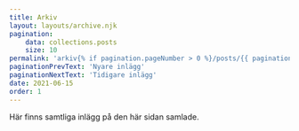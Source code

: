 ```yaml
---
title: Arkiv
layout: layouts/archive.njk
pagination:
    data: collections.posts
    size: 10
permalink: 'arkiv{% if pagination.pageNumber > 0 %}/posts/{{ pagination.pageNumber }}{% endif %}/'
paginationPrevText: 'Nyare inlägg'
paginationNextText: 'Tidigare inlägg'
date: 2021-06-15
order: 1
---
```


Här finns samtliga inlägg på den här sidan samlade.
